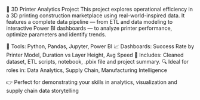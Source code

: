 🎯 3D Printer Analytics Project
This project explores operational efficiency in a 3D printing construction marketplace using real-world-inspired data.
It features a complete data pipeline — from ETL and data modeling to interactive Power BI dashboards — to analyze printer performance, optimize parameters and identify trends.

📌 Tools: Python, Pandas, Jupyter, Power BI
📈 Dashboards: Success Rate by Printer Model, Duration vs Layer Height, Avg Speed
📂 Includes: Cleaned dataset, ETL scripts, notebook, .pbix file and project summary.
🔍 Ideal for roles in: Data Analytics, Supply Chain, Manufacturing Intelligence

👉 Perfect for demonstrating your skills in analytics, visualization and supply chain data storytelling
